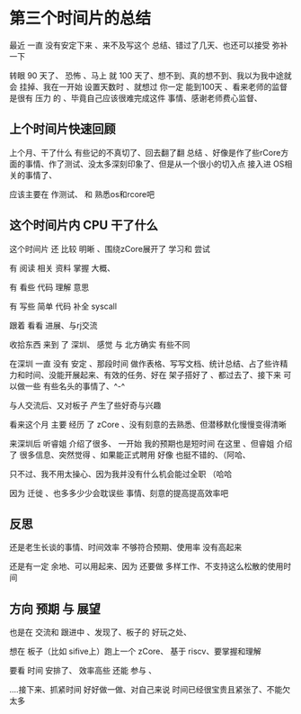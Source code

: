 # 第三个时间片的总结

最近 一直 没有安定下来 、来不及写这个 总结、错过了几天、也还可以接受 弥补一下

转眼 90 天了、 恐怖 、马上 就 100 天了、想不到、真的想不到、我以为我中途就会 挂掉、我在一开始 设置天数时 、就想过 你一定 能到100天 、看来老师的监督 是很有 压力 的 、毕竟自己应该很难完成这件 事情、感谢老师费心监督、

## 上个时间片快速回顾

上个月、干了什么 有些记的不真切了、回去翻了翻 总结 、好像是作了些rCore方面的事情、作了测试、没太多深刻印象了、但是从一个很小的切入点 接入进 OS相关的事情了、

应该主要在 作测试、 和 熟悉os和rcore吧

## 这个时间片内 CPU 干了什么 

这个时间片 还 比较 明晰 、围绕zCore展开了 学习和 尝试

有 阅读 相关 资料 掌握 大概、

有 看些 代码 理解 意思

有 写些 简单 代码 补全 syscall

跟着 看看 进展、与rj交流

收拾东西 来到 了 深圳、 感觉 与 北方确实 有些不同

在深圳 一直 没有 安定 、那段时间 做作表格、写写文档、统计总结、占了些许精力和时间、没能开展起来、有效的任务、好在 架子搭好了 、都过去了、接下来 可以做一些 有些名头的事情了、^-^ 

与人交流后、又对板子 产生了些好奇与兴趣

看来这个月 主要 经历 了 zCore 、没有刻意的去熟悉、但潜移默化慢慢变得清晰

来深圳后 听睿姐 介绍了很多、 一开始 我的预期也是短时间 在这里 、但睿姐 介绍了 很多信息、突然觉得 、如果能正式聘用 好像 也挺不错的、（阿哈、

只不过、我不用太操心、因为我并没有什么机会能过全职 （哈哈

因为 迁徙 、也多多少少会耽误些 事情、刻意的提高提高效率吧

## 反思 

还是老生长谈的事情、时间效率 不够符合预期、使用率 没有高起来

还是有一定 余地、可以用起来、因为 还要做 多样工作、不支持这么松散的使用时间

## 方向 预期 与 展望

也是在 交流和 跟进中 、发现了、板子的 好玩之处、

想在 板子（比如 sifive上）跑上一个 zCore、 基于 riscv、要掌握和理解

要看 时间 安排了、 效率高些 还能 参与 、

....接下来、抓紧时间 好好做一做、对自己来说 时间已经很宝贵且紧张了、不能欠太多